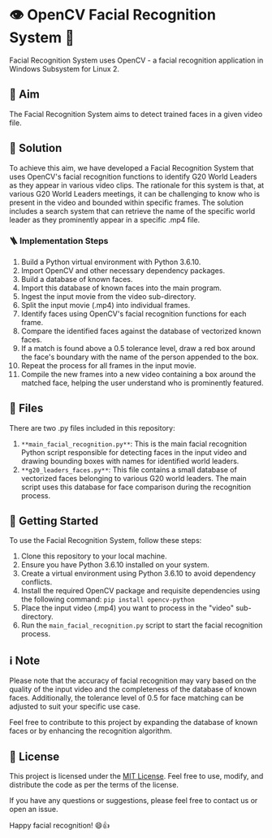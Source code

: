 # 👁️ OpenCV Facial Recognition System 👥

Facial Recognition System uses OpenCV - a facial recognition application in Windows Subsystem for Linux 2.

## 🎯 Aim
The Facial Recognition System aims to detect trained faces in a given video file.

## 🧪 Solution
To achieve this aim, we have developed a Facial Recognition System that uses OpenCV's facial recognition functions to identify G20 World Leaders as they appear in various video clips. The rationale for this system is that, at various G20 World Leaders meetings, it can be challenging to know who is present in the video and bounded within specific frames. The solution includes a search system that can retrieve the name of the specific world leader as they prominently appear in a specific .mp4 file.

### 🪜 Implementation Steps
1. Build a Python virtual environment with Python 3.6.10.
2. Import OpenCV and other necessary dependency packages.
3. Build a database of known faces.
4. Import this database of known faces into the main program.
5. Ingest the input movie from the video sub-directory.
6. Split the input movie (.mp4) into individual frames.
7. Identify faces using OpenCV's facial recognition functions for each frame.
8. Compare the identified faces against the database of vectorized known faces.
9. If a match is found above a 0.5 tolerance level, draw a red box around the face's boundary with the name of the person appended to the box.
10. Repeat the process for all frames in the input movie.
11. Compile the new frames into a new video containing a box around the matched face, helping the user understand who is prominently featured.

## 📁 Files
There are two .py files included in this repository:
1. `**main_facial_recognition.py**`: This is the main facial recognition Python script responsible for detecting faces in the input video and drawing bounding boxes with names for identified world leaders.
2. `**g20_leaders_faces.py**`: This file contains a small database of vectorized faces belonging to various G20 world leaders. The main script uses this database for face comparison during the recognition process.

## 🚀 Getting Started
To use the Facial Recognition System, follow these steps:
1. Clone this repository to your local machine.
2. Ensure you have Python 3.6.10 installed on your system.
3. Create a virtual environment using Python 3.6.10 to avoid dependency conflicts.
4. Install the required OpenCV package and requisite dependencies using the following command: `pip install opencv-python`
6. Place the input video (.mp4) you want to process in the "video" sub-directory.
7. Run the `main_facial_recognition.py` script to start the facial recognition process.

## ℹ️ Note
Please note that the accuracy of facial recognition may vary based on the quality of the input video and the completeness of the database of known faces. Additionally, the tolerance level of 0.5 for face matching can be adjusted to suit your specific use case.

Feel free to contribute to this project by expanding the database of known faces or by enhancing the recognition algorithm.

## 📄 License
This project is licensed under the [MIT License](LICENSE). Feel free to use, modify, and distribute the code as per the terms of the license.

If you have any questions or suggestions, please feel free to contact us or open an issue.

Happy facial recognition! 😄👍
